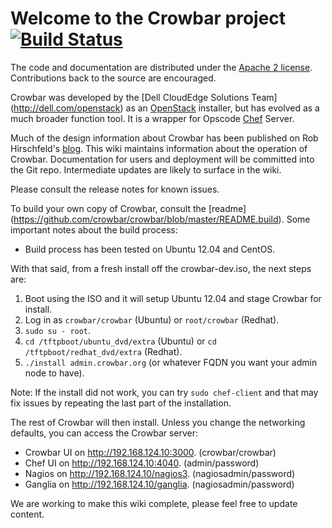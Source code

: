 # Welcome to the Crowbar project [![Build Status](https://travis-ci.org/crowbar/travis-ci-crowbar_framework.png?branch=master)](https://travis-ci.org/crowbar/travis-ci-crowbar_framework)

The code and documentation are distributed under the [Apache 2
license](http://www.apache.org/licenses/LICENSE-2.0.html). Contributions back
to the source are encouraged.

Crowbar was developed by the [Dell CloudEdge Solutions Team]
(http://dell.com/openstack) as an [OpenStack](http://OpenStack.org) installer,
but has evolved as a much broader function tool. It is a wrapper for Opscode
[Chef](http://opscode.com) Server.

Much of the design information about Crowbar has been published on Rob
Hirschfeld's [blog](http://robhirschfeld.com). This wiki maintains information
about the operation of Crowbar. Documentation for users and deployment will be
committed into the Git repo. Intermediate updates are likely to surface in the
wiki.

Please consult the release notes for known issues.

To build your own copy of Crowbar, consult the [readme]
(https://github.com/crowbar/crowbar/blob/master/README.build). Some important
notes about the build process:

* Build process has been tested on Ubuntu 12.04 and CentOS.

With that said, from a fresh install off the crowbar-dev.iso, the next steps
are:

1. Boot using the ISO and it will setup Ubuntu 12.04 and stage Crowbar for
   install.
1. Log in as `crowbar/crowbar` (Ubuntu) or `root/crowbar` (Redhat).
1. `sudo su - root`.
1. `cd /tftpboot/ubuntu_dvd/extra` (Ubuntu) or `cd /tftpboot/redhat_dvd/extra`
   (Redhat).
1. `./install admin.crowbar.org` (or whatever FQDN you want your admin node to
   have).

Note: If the install did not work, you can try `sudo chef-client` and that may
fix issues by repeating the last part of the installation.

The rest of Crowbar will then install. Unless you change the networking
defaults, you can access the Crowbar server:

* Crowbar UI on http://192.168.124.10:3000.  (crowbar/crowbar)
* Chef UI on http://192.168.124.10:4040.  (admin/password)
* Nagios on http://192.168.124.10/nagios3.  (nagiosadmin/password)
* Ganglia on http://192.168.124.10/ganglia.  (nagiosadmin/password)

We are working to make this wiki complete, please feel free to update content.
